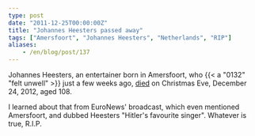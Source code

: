 ```yaml
---
type: post
date: "2011-12-25T00:00:00Z"
title: "Johannes Heesters passed away"
tags: ["Amersfoort", "Johannes Heesters", "Netherlands", "RIP"]
aliases:
    - /en/blog/post/137
---
```


Johannes Heesters, an entertainer born in Amersfoort, who {{< a "0132" "felt unwell" >}} just a few weeks ago, [died](http://www.washingtonpost.com/world/europe/entertainer-heesters-dies-at-age-108-after-long-career-started-in-nazi-germany/2011/12/24/gIQA8ITkFP_story.html) on Christmas Eve, December 24, 2012, aged 108.

<!--more-->

I learned about that from EuroNews' broadcast, which even mentioned Amersfoort, and dubbed Heesters "Hitler's favourite singer". Whatever is true, R.I.P.
